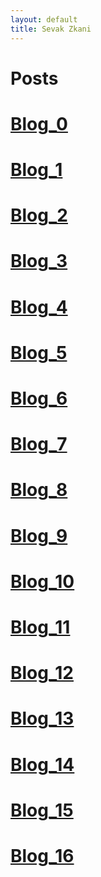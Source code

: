 ```yaml
---
layout: default
title: Sevak Zkani
---
```

<h1> Posts </h1>
  
# [Blog_0](https://sevakZ.github.io/sevakZ.github.io/posts/2020/09/01/Blog_0.html) <br>
# [Blog_1](https://sevakZ.github.io/sevakZ.github.io/posts/2020/09/11/Blog_1.html)
# [Blog_2](https://sevakZ.github.io/sevakZ.github.io/posts/2020/09/18/Blog_2.html)
# [Blog_3](https://sevakZ.github.io/sevakZ.github.io/posts/2020/09/25/Blog_3.html)
# [Blog_4](https://sevakZ.github.io/sevakZ.github.io/posts/2020/10/02/Blog_4.html)
# [Blog_5](https://sevakZ.github.io/sevakZ.github.io/posts/2020/10/09/Blog_5.html)
# [Blog_6](https://sevakZ.github.io/sevakZ.github.io/posts/2020/10/16/Blog_6.html)
# [Blog_7](https://sevakZ.github.io/sevakZ.github.io/posts/2020/10/23/Blog_7.html)
# [Blog_8](https://sevakZ.github.io/sevakZ.github.io/posts/2020/10/30/Blog_8.html)
# [Blog_9](https://sevakZ.github.io/sevakZ.github.io/posts/2020/11/06/Blog_9.html)
# [Blog_10](https://sevakZ.github.io/sevakZ.github.io/posts/2020/11/13/Blog_10.html)
# [Blog_11](https://sevakZ.github.io/sevakZ.github.io/posts/2020/11/20/Blog_11.html)
# [Blog_12](https://sevakZ.github.io/sevakZ.github.io/posts/2020/12/03/Blog_12.html)
# [Blog_13](https://sevakZ.github.io/sevakZ.github.io/posts/2021/02/19/Blog_13.html)
# [Blog_14](https://sevakZ.github.io/sevakZ.github.io/posts/2021/02/26/Blog_14.html)
# [Blog_15](https://sevakZ.github.io/sevakZ.github.io/posts/2021/03/05/Blog_15.html)
# [Blog_16](https://sevakZ.github.io/sevakZ.github.io/posts/2021/03/12/Blog_16.html)
